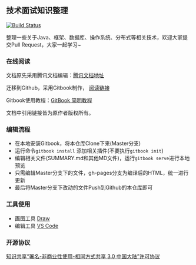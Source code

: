 ## 技术面试知识整理

[![Build Status](https://travis-ci.org/ZZULI-TECH/interview.svg?branch=master)](https://travis-ci.org/ZZULI-TECH/interview) 

整理一些关于Java、框架、数据库、操作系统、分布式等相关技术，欢迎大家提交Pull Request，大家一起学习~

### 在线阅读

文档原先采用腾讯文档编辑：[腾讯文档地址](https://docs.qq.com/doc/BtY1hJ0WeKHG4ACmux1ENFld0aA0Dd1Lvgil3LWRcK1rTcgj0UCftO2koYic4e2A4C0bGqMb2)

迁移到Github，采用Gitbook制作，
[阅读链接](https://zzuli-tech.github.io/interview/index.html)

Gitbook使用教程：[GitBook 简明教程](http://www.chengweiyang.cn/gitbook/index.html)

文档中引用链接皆为原作者版权所有。

### 编辑流程

- 在本地安装Gitbook，将本仓库Clone下来(Master分支)
- 运行命令`gitbook install` 添加相关插件(不要执行`gitbook init`)
- 编辑相关文件(SUMMARY.md和其他MD文件)，运行`gitbook serve`进行本地预览
- 只需编辑Master分支下的文件，gh-pages分支为编译后的HTML，统一进行更新
- 最后将Master分支下改动的文件Push到Github的本仓库即可

### 工具使用

- 画图工具 [Draw](https://www.draw.io/)
- 编辑工具 [VS Code](https://code.visualstudio.com/)

### 开源协议

[知识共享“署名-非商业性使用-相同方式共享 3.0 中国大陆”许可协议](https://creativecommons.org/licenses/by-nc-sa/3.0/cn/) 





